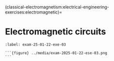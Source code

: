(classical-electromagnetism:electrical-engineering-exercises:electromagnetic)=
# Electromagnetic circuits

````{exercise} Exam 2025-01-22, Exercise 3.
:label: exam-25-01-22-exe-03

```{figure} ../media/exam-2025-01-22-ese-03.png
```

````


